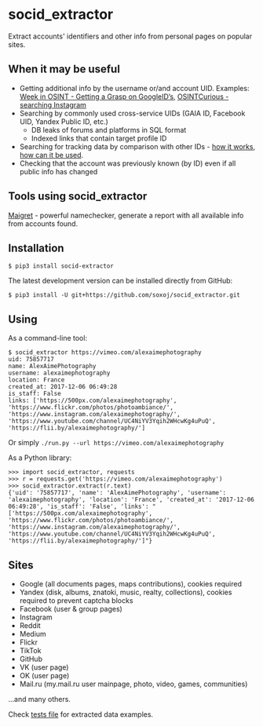# socid_extractor
Extract accounts' identifiers and other info from personal pages on popular sites.

## When it may be useful

- Getting additional info by the username or/and account UID. Examples: [Week in OSINT - Getting a Grasp on GoogleID’s](https://medium.com/week-in-osint/getting-a-grasp-on-googleids-77a8ab707e43), [OSINTCurious - searching Instagram](https://osintcurio.us/2019/10/01/searching-instagram-part-2/)
- Searching by commonly used cross-service UIDs (GAIA ID, Facebook UID, Yandex Public ID, etc.)
  - DB leaks of forums and platforms in SQL format
  - Indexed links that contain target profile ID
- Searching for tracking data by comparison with other IDs - [how it works](https://www.eff.org/wp/behind-the-one-way-mirror), [how can it be used](https://www.nytimes.com/interactive/2019/12/19/opinion/location-tracking-cell-phone.html).
- Checking that the account was previously known (by ID) even if all public info has changed

## Tools using socid_extractor

[Maigret](https://github.com/soxoj/maigret) - powerful namechecker, generate a report with all available info from accounts found. 

## Installation

    $ pip3 install socid-extractor

The latest development version can be installed directly from GitHub:

    $ pip3 install -U git+https://github.com/soxoj/socid_extractor.git

## Using

As a command-line tool:
```
$ socid_extractor https://vimeo.com/alexaimephotography
uid: 75857717
name: AlexAimePhotography
username: alexaimephotography
location: France
created_at: 2017-12-06 06:49:28
is_staff: False
links: ['https://500px.com/alexaimephotography', 'https://www.flickr.com/photos/photoambiance/', 'https://www.instagram.com/alexaimephotography/', 'https://www.youtube.com/channel/UC4NiYV3Yqih2WHcwKg4uPuQ', 'https://flii.by/alexaimephotography/']
```

Or simply `./run.py --url https://vimeo.com/alexaimephotography`

As a Python library:
```
>>> import socid_extractor, requests
>>> r = requests.get('https://vimeo.com/alexaimephotography')
>>> socid_extractor.extract(r.text)
{'uid': '75857717', 'name': 'AlexAimePhotography', 'username': 'alexaimephotography', 'location': 'France', 'created_at': '2017-12-06 06:49:28', 'is_staff': 'False', 'links': "['https://500px.com/alexaimephotography', 'https://www.flickr.com/photos/photoambiance/', 'https://www.instagram.com/alexaimephotography/', 'https://www.youtube.com/channel/UC4NiYV3Yqih2WHcwKg4uPuQ', 'https://flii.by/alexaimephotography/']"}
```

## Sites

- Google (all documents pages, maps contributions), cookies required
- Yandex (disk, albums, znatoki, music, realty, collections), cookies required to prevent captcha blocks
- Facebook (user & group pages)
- Instagram
- Reddit
- Medium
- Flickr
- TikTok
- GitHub
- VK (user page)
- OK (user page)
- Mail.ru (my.mail.ru user mainpage, photo, video, games, communities)

...and many others.

Check [tests file](./tests/test_e2e.py) for extracted data examples.
